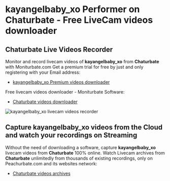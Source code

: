 # kayangelbaby_xo Performer on Chaturbate - Free LiveCam videos downloader

## Chaturbate Live Videos Recorder

Monitor and record livecam videos of **kayangelbaby_xo** from **Chaturbate** with Moniturbate.com
Get a premium trial for free by just and only registering with your Email address:
* [kayangelbaby_xo Premium videos downloader](https://moniturbate.com/request-demo-licence-key.html)

Free livecam videos downloader - Moniturbate Software:
* [Chaturbate videos downloader](https://moniturbate.com/moniturbate-download-software.html)

![kayangelbaby_xo livecam videos recorder](https://peachurnet.com/templates/moniturbate-software.png)


## Capture kayangelbaby_xo videos from the Cloud and watch your recordings on Streaming

Without the need of downloading a software, capture **kayangelbaby_xo** livecam videos from **Chaturbate** 100% online.
Watch Livecam archives from **Chaturbate** unlimitedly from thousands of existing recordings, only on Peachurbate.com and its websites network:
* [Chaturbate videos archives](https://peachurnet.com/)